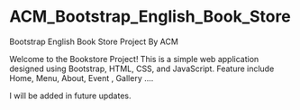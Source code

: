 # ACM_Bootstrap_English_Book_Store
Bootstrap English Book Store Project By ACM

Welcome to the Bookstore Project! This is a simple web application designed using Bootstrap, HTML, CSS, and JavaScript. 
Feature include Home, Menu, About, Event , Gallery ....

I will be added in future updates.

